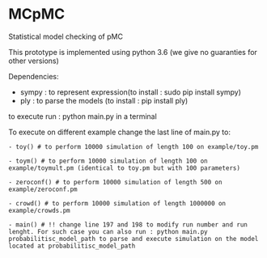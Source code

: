 # MCpMC
Statistical model checking of pMC

This prototype is implemented using python 3.6 (we give no guaranties for other versions)

Dependencies:
  - sympy : to represent expression(to install : sudo pip install sympy)
  - ply : to parse the models (to install : pip install ply)
  
  to execute run : python main.py in a terminal
  
  To execute on different example change the last line of main.py to:
  
    - toy() # to perform 10000 simulation of length 100 on example/toy.pm
    
    - toym() # to perform 10000 simulation of length 100 on example/toymult.pm (identical to toy.pm but with 100 parameters)
    
    - zeroconf() # to perform 10000 simulation of length 500 on example/zeroconf.pm
    
    - crowd() # to perform 10000 simulation of length 1000000 on example/crowds.pm
    
    - main() # !! change line 197 and 198 to modify run number and run lenght. For such case you can also run : python main.py probabilitisc_model_path to parse and execute simulation on the model located at probabilitisc_model_path
